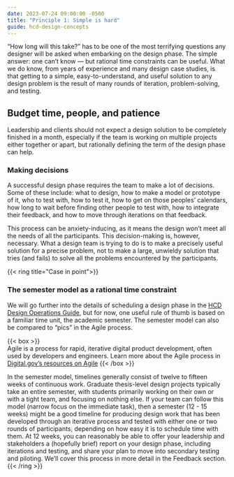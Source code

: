 ```yaml
---
date: 2023-07-24 09:00:00 -0500
title: "Principle 1: Simple is hard"
guide: hcd-design-concepts
---
```

“How long will this take?” has to be one of the most terrifying questions any designer will be asked when embarking on the design phase. The simple answer: one can’t know — but rational time constraints can be useful. What we do know, from years of experience and many design case studies, is that getting to a simple, easy-to-understand, and useful solution to any design problem is the result of many rounds of iteration, problem-solving, and testing. 


## Budget time, people, and patience

Leadership and clients should not expect a design solution to be completely finished in a month, especially if the team is working on multiple projects either together or apart, but rationally defining the term of the design phase can help.


### Making decisions

A successful design phase requires the team to make a lot of decisions. Some of these include: what to design, how to make a model or prototype of it, who to test with, how to test it, how to get on those peoples’ calendars, how long to wait before finding other people to test with, how to integrate their feedback, and how to move through iterations on that feedback.

This process can be anxiety-inducing, as it means the design won’t meet all the needs of all the participants. This decision-making is, however, necessary. What a design team is trying to do is to make a precisely useful solution for a precise problem, not to make a large, unwieldy solution that tries (and fails) to solve all the problems encountered by the participants.

{{< ring title="Case in point">}}
### The semester model as a rational time constraint

We will go further into the details of scheduling a design phase in the [HCD Design Operations Guide](https://docs.google.com/document/d/1M3UG4zZo25tELl8Kctpyo3xetRO_gIegTiB3Vr1z2OE/edit#heading=h.mucwfqif2h5u), but for now, one useful rule of thumb is based on a familiar time unit, the academic semester. The semester model can also be compared to “pics” in the Agile process. 

{{< box >}}                                                                                                                  
Agile is a process for rapid, iterative digital product development, often used by developers and engineers. Learn more about the Agile process in [Digital.gov’s resources on Agile](https://digital.gov/topics/agile/)
{{< /box >}}

In the semester model, timelines generally consist of twelve to fifteen weeks of continuous work. Graduate thesis-level design projects typically take an entire semester, with students primarily working on their own or with a tight team, and focusing on nothing else. If your team can follow this model (narrow focus on the immediate task), then a semester (12 - 15 weeks) might be a good timeline for producing design work that has been developed through an iterative process and tested with either one or two rounds of participants, depending on how easy it is to schedule time with them. At 12 weeks, you can reasonably be able to offer your leadership and stakeholders a (hopefully brief) report on your design phase, including iterations and testing, and share your plan to move into secondary testing and piloting. We’ll cover this process in more detail in the Feedback section.
{{< /ring >}}